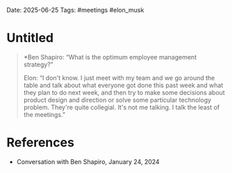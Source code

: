 Date: 2025-06-25
Tags: #meetings #elon_musk


# Untitled
>*Ben Shapiro: “What is the optimum employee management strategy?”
>
>
>Elon: “I don't know. I just meet with my team and we go around the table and talk about what everyone got done this past week and what they plan to do next week, and then try to make some decisions about product design and direction or solve some particular technology problem. They're quite collegial. It's not me talking. I talk the least of the meetings.”

# References
- Conversation with Ben Shapiro, January 24, 2024
 